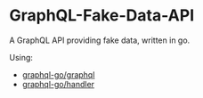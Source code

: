 # GraphQL-Fake-Data-API
A GraphQL API providing fake data, written in go.

Using:
- [graphql-go/graphql](https://github.com/graphql-go/graphql)
- [graphql-go/handler](https://github.com/graphql-go/handler)
